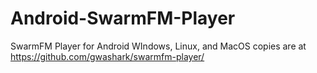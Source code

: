 # Android-SwarmFM-Player
SwarmFM Player for Android
WIndows, Linux, and MacOS copies are at https://github.com/gwashark/swarmfm-player/
